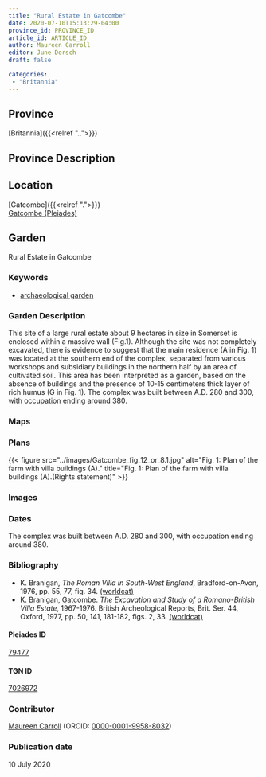 ```yaml
---
title: "Rural Estate in Gatcombe"
date: 2020-07-10T15:13:29-04:00
province_id: PROVINCE_ID
article_id: ARTICLE_ID
author: Maureen Carroll
editor: June Dorsch
draft: false

categories:
 - "Britannia"
---
```


## Province

[Britannia]({{<relref "..">}})  

## Province Description


## Location

[Gatcombe]({{<relref ".">}}) \
[Gatcombe (Pleiades)](https://pleiades.stoa.org/places/79477)

<!--### Location Description-->

<!-- LEAVE THIS BLANK FOR NOW -->

<!--## Sublocation-->

<!--
[AREA WITHIN LOCATION, LIKE “PALATINE HILL”](GEOREFERENCE LINK)
A sublocation is any area larger than an individual garden, but located within a location. I would always try to include a link to a controlled vocabulary here if possible. This ID may well be different from the Garden ID, e.g., Pompeii versus a Garden in one of the houses which has its own Pleiades ID.
-->

<!--### Sublocation Description-->

<!-- DESCRIPTION -->

## Garden

Rural Estate in Gatcombe

### Keywords

- [archaeological garden](#)


### Garden Description

This site of a large rural estate about 9 hectares in size in Somerset is enclosed within a massive wall (Fig.1). Although the site was not completely excavated, there is evidence to suggest that the main residence (A in Fig. 1) was located at the southern end of the complex, separated from various workshops and subsidiary buildings in the northern half by an area of cultivated soil. This area has been interpreted as a garden, based on the absence of buildings and the presence of 10-15 centimeters thick layer of rich humus (G in Fig. 1). The complex was built between A.D. 280 and 300, with occupation ending around 380.

### Maps

<!--
{{< figure src="IMG_URL" alt="ALT_TEXT" title="CAPTION" >}}
-->

### Plans

{{< figure src="../images/Gatcombe_fig_12_or_8.1.jpg" alt="Fig. 1: Plan of the farm with villa buildings (A)." title="Fig. 1: Plan of the farm with villa buildings (A).(Rights statement)" >}}

### Images

<!--
{{< figure src="IMG_URL" alt="ALT_TEXT" title="CAPTION" >}}
-->

### Dates

The complex was built between A.D. 280 and 300, with occupation ending around 380.

### Bibliography

* K. Branigan, *The Roman Villa in South-West England*, Bradford-on-Avon, 1976, pp. 55, 77, fig. 34. [(worldcat)](http://www.worldcat.org/oclc/928084211)
* K. Branigan, Gatcombe. *The Excavation and Study of a Romano-British Villa Estate*, 1967-1976. British Archeological Reports, Brit. Ser. 44, Oxford, 1977, pp. 50, 141, 181-182, figs. 2, 33. [(worldcat)](http://www.worldcat.org/oclc/823036601)

<!--#### Periodo ID-->

<!-- [PERIODO_ID](https://pleiades.stoa.org/places/PLEIADES_ID) -->

#### Pleiades ID

[79477](https://pleiades.stoa.org/places/79477)

#### TGN ID

[7026972](http://vocab.getty.edu/page/tgn/7026972)

### Contributor

[Maureen Carroll](https://www.sheffield.ac.uk/archaeology/our-people/academic-staff/maureen-carroll) (ORCID: [0000-0001-9958-8032](https://orcid.org/0000-0001-9958-8032))

### Publication date

10 July 2020

<!--### Related articles-->

<!-- Links to other related articles. Leave blank for now -->